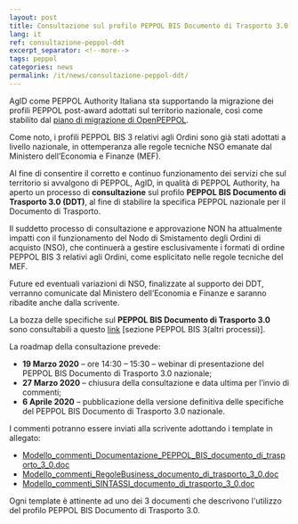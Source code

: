 ```yaml
---
layout: post
title: Consultazione sul profilo PEPPOL BIS Documento di Trasporto 3.0
lang: it
ref: consultazione-peppol-ddt
excerpt_separator: <!--more-->
tags: peppol
categories: news
permalink: /it/news/consultazione-peppol-ddt/
---
```


AgID come PEPPOL Authority Italiana sta supportando la migrazione dei profili PEPPOL post-award adottati sul territorio nazionale, così come stabilito dal [piano di migrazione di OpenPEPPOL](https://docs.peppol.eu/poacc/upgrade-3/migration/).

Come noto, i profili PEPPOL BIS 3 relativi agli Ordini sono già stati adottati a livello nazionale, in ottemperanza alle regole tecniche NSO emanate dal Ministero dell’Economia e Finanze (MEF).

Al fine di consentire il corretto e continuo funzionamento dei servizi che sul territorio si avvalgono di PEPPOL, AgID, in qualità di PEPPOL Authority, ha aperto un processo di **consultazione** sul profilo **PEPPOL BIS Documento di Trasporto 3.0 (DDT)**, al fine di stabilire la specifica PEPPOL nazionale per il Documento di Trasporto.

Il suddetto processo di consultazione e approvazione NON ha attualmente impatti con il funzionamento del Nodo di Smistamento degli Ordini di acquisto (NSO), che continuerà a gestire esclusivamente i formati di ordine PEPPOL BIS 3 relativi agli Ordini, come esplicitato nelle regole tecniche del MEF.

Future ed eventuali variazioni di NSO, finalizzate al supporto dei DDT, verranno comunicate dal Ministero dell’Economia e Finanze e saranno ribadite anche dalla scrivente.

La bozza delle specifiche sul **PEPPOL BIS Documento di Trasporto 3.0** sono consultabili a questo [link](https://notier.regione.emilia-romagna.it/docs/) [sezione PEPPOL BIS 3(altri processi)].

La roadmap della consultazione prevede:
- **19 Marzo 2020** – ore 14:30 – 15:30 – webinar di presentazione del PEPPOL BIS Documento di Trasporto 3.0 nazionale;
- **27 Marzo 2020** – chiusura della consultazione e data ultima per l’invio di commenti;
- **6 Aprile 2020** – pubblicazione della versione definitiva delle specifiche del PEPPOL BIS Documento di Trasporto 3.0 nazionale.

I commenti potranno essere inviati alla scrivente adottando i template in allegato:

- [Modello_commenti_Documentazione_PEPPOL_BIS_documento_di_trasporto_3_0.doc](/attachments/Modello_commenti_Documentazione_PEPPOL_BIS_documento_di_trasporto_3_0.doc)
- [Modello_commenti_RegoleBusiness_documento_di_trasporto_3_0.doc](/attachments/Modello_commenti_RegoleBusiness_documento_di_trasporto_3_0.doc)
- [Modello_commenti_SINTASSI_documento_di_trasporto_3_0.doc](/attachments/Modello_commenti_SINTASSI_documento_di_trasporto_3_0.doc)

Ogni template è attinente ad uno dei 3 documenti che descrivono l'utilizzo del profilo PEPPOL BIS Documento di Trasporto 3.0.
